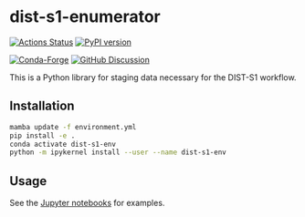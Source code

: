# dist-s1-enumerator

[![Actions Status][actions-badge]][actions-link]
[![PyPI version][pypi-version]][pypi-link]

[![Conda-Forge][conda-badge]][conda-link]
[![GitHub Discussion][github-discussions-badge]][github-discussions-link]


<!-- prettier-ignore-start -->
[actions-badge]:            https://github.com/opera-adt/dist-s1-enumerator/workflows/CI/badge.svg
[actions-link]:             https://github.com/opera-adt/dist-s1-enumerator/actions
[conda-badge]:              https://img.shields.io/conda/vn/conda-forge/dist-s1-enumerator
[conda-link]:               https://github.com/conda-forge/dist-s1-enumerator-feedstock
[github-discussions-badge]: https://img.shields.io/static/v1?label=Discussions&message=Ask&color=blue&logo=github
[github-discussions-link]:  https://github.com/opera-adt/dist-s1-enumerator/discussions
[pypi-link]:                https://pypi.org/project/dist-s1-enumerator/
[pypi-platforms]:           https://img.shields.io/pypi/pyversions/dist-s1-enumerator
[pypi-version]:             https://img.shields.io/pypi/v/dist-s1-enumerator

<!-- prettier-ignore-end -->

This is a Python library for staging data necessary for the DIST-S1 workflow.

## Installation

```bash
mamba update -f environment.yml
pip install -e .
conda activate dist-s1-env
python -m ipykernel install --user --name dist-s1-env
```

## Usage

See the [Jupyter notebooks](./notebooks) for examples.